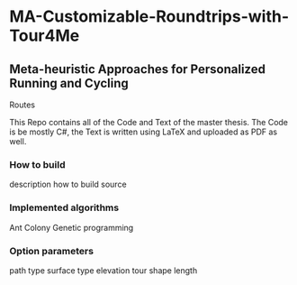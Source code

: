 # MA-Customizable-Roundtrips-with-Tour4Me
## Meta-heuristic Approaches for Personalized Running and Cycling
Routes

This Repo contains all of the Code and Text of the master thesis.
The Code is be mostly C#, the Text is written using LaTeX and uploaded as PDF as well.

### How to build
description how to build source


### Implemented algorithms
Ant Colony
Genetic programming


### Option parameters
path type
surface type
elevation
tour shape
length
